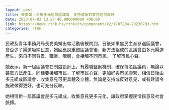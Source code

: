 ```yaml
---
layout: post
title: 麥美娟：日後多元組成區議會　支持或反對意見也可反映
date: 2023-07-03 13:27:40.000000000 +08:00
link: https://news.rthk.hk/rthk/ch/component/k2/1707284-20230703.htm
categories: rthk
---
```


民政及青年事務局局長麥美娟出席活動後被問到，日後如果無民主派參選區議會，會否少了渠道吸納民意，她回應說重塑區議會後，新方法組成的區議會由多元渠道產生，來自不同背景、職業、階層，會接觸不同市民， 了解市民心聲。

她表示，新一屆區議會在制度設計上，有履職監察機制，確保每名區議員，無論以甚麼方法產生，同樣要接觸市民，了解市民心聲，更加好與市民聯繫，相信日後由多元組成區議會，收集意見可更具體及立體，無論是支持或反對意見，或有建議令施政做得更好，也可充分反映。

她相信新一屆區議會是多元組成，收集意見更多元化，讓政府掌握民情民意及社會脈搏。
